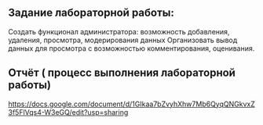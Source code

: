 ## Задание лабораторной работы: 
 Cоздать функционал администратора: возможность добавления, удаления, просмотра, модерирования данных 
 Организовать вывод данных для просмотра с возможностью комментирования, оценивания.
## Отчёт ( процесс выполнения лабораторной работы) 
https://docs.google.com/document/d/1GIkaa7bZvyhXhw7Mb6QyqQNGkvxZ3f5FlVqs4-W3eGQ/edit?usp=sharing
